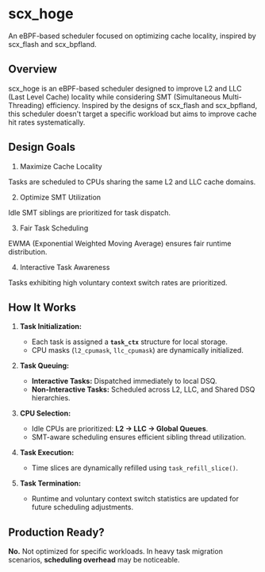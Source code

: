 
# scx_hoge

An eBPF-based scheduler focused on optimizing cache locality, inspired by scx_flash and scx_bpfland.

## Overview

scx_hoge is an eBPF-based scheduler designed to improve L2 and LLC (Last Level Cache) locality while considering SMT (Simultaneous Multi-Threading) efficiency. Inspired by the designs of scx_flash and scx_bpfland, this scheduler doesn't target a specific workload but aims to improve cache hit rates systematically.

## Design Goals

1. Maximize Cache Locality

Tasks are scheduled to CPUs sharing the same L2 and LLC cache domains.

2. Optimize SMT Utilization

Idle SMT siblings are prioritized for task dispatch.

3. Fair Task Scheduling

EWMA (Exponential Weighted Moving Average) ensures fair runtime distribution.

4. Interactive Task Awareness

Tasks exhibiting high voluntary context switch rates are prioritized.

## How It Works

1. **Task Initialization:**
   - Each task is assigned a **`task_ctx`** structure for local storage.
   - CPU masks (`l2_cpumask`, `llc_cpumask`) are dynamically initialized.

2. **Task Queuing:**
   - **Interactive Tasks:** Dispatched immediately to local DSQ.  
   - **Non-Interactive Tasks:** Scheduled across L2, LLC, and Shared DSQ hierarchies.

3. **CPU Selection:**
   - Idle CPUs are prioritized: **L2 → LLC → Global Queues**.  
   - SMT-aware scheduling ensures efficient sibling thread utilization.

4. **Task Execution:**
   - Time slices are dynamically refilled using `task_refill_slice()`.

5. **Task Termination:**
   - Runtime and voluntary context switch statistics are updated for future scheduling adjustments.


## Production Ready?

**No.** Not optimized for specific workloads. In heavy task migration scenarios, **scheduling overhead** may be noticeable.

